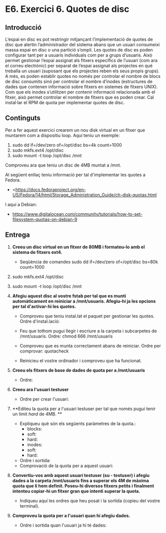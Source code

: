 # E6. Exercici 6. Quotes de disc

## Introducció

L’espai en disc es pot restringir mitjançant l’implementació de quotes de disc que alertin l’administrador del sistema abans que un usuari consumeixi massa espai en disc o una partició s’omplí.
Les quotes de disc es poden configurar tant per a usuaris individuals com per a grups d’usuaris. Això permet gestionar l’espai assignat als fitxers específics de l’usuari (com ara el correu electrònic) per separat de l’espai assignat als projectes en què treballa un usuari (suposant que els projectes reben els seus propis grups).
A més, es poden establir quotes no només per controlar el nombre de blocs de disc consumits sinó per controlar el nombre d’inodes (estructures de dades que contenen informació sobre fitxers en sistemes de fitxers UNIX). Com que els inodes s’utilitzen per contenir informació relacionada amb el fitxer, això permet controlar el nombre de fitxers que es poden crear.
Cal instal·lar el RPM de quota per implementar quotes de disc.

## Continguts

Per a fer aquest exercici crearem un nou disk virtual en un fitxer que muntarem com a dispositiu loop. Aquí teniu un exemple:

1. sudo dd if=/dev/zero of=/opt/disc bs=4k count=1000
2. sudo mkfs.ext4 /opt/disc
3. sudo mount -t loop /opt/disc /mnt

Comproveu ara que teniu un disc de 4MB muntat a /mnt.

Al següent enllaç teniu informació per tal d'implementar les quotes a Fedora.

- <https://docs.fedoraproject.org/en-US/Fedora/14/html/Storage_Administration_Guide/ch-disk-quotas.html

I aquí a Debian:

- https://www.digitalocean.com/community/tutorials/how-to-set-filesystem-quotas-on-debian-9

## Entrega

1. **Creeu un disc virtual en un fitxer de 80MB i formateu-lo amb el sistema de fitxers ext4.**
   - Seqüència de comandes
   sudo dd if=/dev/zero of=/opt/disc bs=80k count=1000
2. sudo mkfs.ext4 /opt/disc
3. sudo mount -t loop /opt/disc /mnt

2. **Afegiu aquest disc al vostre fstab per tal que es munti automàticament en reiniciar a /mnt/usuaris. Afegiu-hi ja les opcions per tal d'activar-hi les quotes.**
   - Comproveu que teniu instal.lat el paquet per gestionar les quotes. Ordre d'instal.lació:
   - Feu que tothom pugui llegir i escriure a la carpeta i subcarpetes de /mnt/usuaris. Ordre:
   chmod 666 /mnt/usuaris
   
   - Comproveu que es munta correctament abans de reiniciar.  Ordre per comprovar:
   quotacheck
   - Reinicieu el vostre ordinador i comproveu que ha funcionat.
   
3. **Creeu els fitxers de base de dades de quota per a /mnt/usuaris**
   - Ordre:
   
4. **Creeu ara l'usuari testuser**
   - Ordre per crear l'usuari:
   
5. **Editeu la quota per a l'usuari  testuser per tal que només pugui tenir un limit *hard* de 4MB. **
   - Expliqueu què són els següents paràmetres de la quota.:
     - blocks:
     - soft:
     - hard:
     - inodes:
     - soft:
     - hard:
   - Ordre i sortida:
   - Comprovació de la quota per a aquest usuari:
   
6. **Convertiu-vos amb aquest usuari testuser (su - testuser) i afegiu dades a la carpeta /mnt/usuaris fins a superar els 4M de màxima quota que li hem definit. Poseu-hi diversos fitxers petits i finalment intenteu copiar-hi un fitxer gran que intenti superar la quota.**

   - Indiqueu aquí les ordres que heu posat i la sortida (copieu del vostre terminal).
7. **Comproveu la quota  per a l'usuari quan hi afegiu dades.**
   - Ordre i sortida quan l'usuari ja hi té dades:
